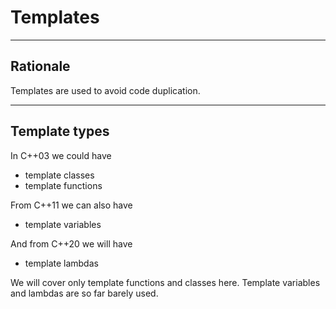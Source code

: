 <!-- .slide: data-background="#111111" -->

# Templates

___

## Rationale

Templates are used to avoid code duplication.

___

## Template types

In C++03 we could have

* <!-- .element: class="fragment fade-in" --> template classes
* <!-- .element: class="fragment fade-in" --> template functions

From C++11 we can also have
<!-- .element: class="fragment fade-in" -->

* <!-- .element: class="fragment fade-in" --> template variables

And from C++20 we will have
<!-- .element: class="fragment fade-in" -->

* <!-- .element: class="fragment fade-in" --> template lambdas

We will cover only template functions and classes here. Template variables and lambdas are so far barely used.
<!-- .element: class="fragment fade-in" -->
